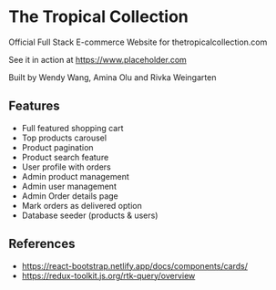 # The Tropical Collection

Official Full Stack E-commerce Website for thetropicalcollection.com

See it in action at https://www.placeholder.com

Built by Wendy Wang, Amina Olu and Rivka Weingarten

## Features

- Full featured shopping cart
- Top products carousel
- Product pagination
- Product search feature
- User profile with orders
- Admin product management
- Admin user management
- Admin Order details page
- Mark orders as delivered option
- Database seeder (products & users)

## References

- https://react-bootstrap.netlify.app/docs/components/cards/
- https://redux-toolkit.js.org/rtk-query/overview

